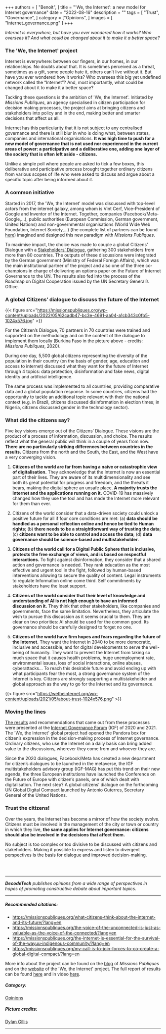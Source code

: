 +++
authors = [
    "Benoit", 
]
title = "'We, the Internet': a new model for Internet governance"
date = "2022-08-16"
description = ""
tags = [ "Trust", "Governance",
]
category = ["Opinions", ]
images = [
    "Internet_governance.png"
]
+++

*Internet is everywhere, but have you ever wondered how it works? Who oversees it? And what could be changed about it to make it a better space?*

### The 'We, the Internet' project
Internet is everywhere: between our fingers, in our homes, in our relationships. No doubts about that. It is sometimes perceived as a threat, sometimes as a gift, some people hate it, others can’t live without it. But have you ever wondered how it works? Who oversees this big yet undefined network called the “Internet”? And, most importantly, what could be changed about it to make it a better space?

Tackling these questions is the ambition of 'We, the Internet'. Initiated by *Missions Publiques*, an agency specialised in citizen participation for decision making processes, the project aims at bringing citizens and stakeholders into policy and in the end, making better and smarter decisions that affect us all.

Internet has this particularity that it is not subject to any centralised governance and there is still blur in who is doing what, between states, companies and international organisations. **It was high time to push for a new model of governance that is not used nor experienced in the current areas of power: a participative and a deliberative one, adding one layer of the society that is often left aside - citizens.** 

Unlike a simple poll where people are asked to tick a few boxes, this deliberative and participative process brought together ordinary citizens from various scopes of life who were asked to discuss and argue about a specific topic after being informed about it.

### A common initiative
Started in 2017, the 'We, the Internet' model was discussed with top-level actors from the internet galaxy, among whom is Vint Cerf, Vice-President of Google and Inventor of the Internet. Together, companies (Facebook/Meta-Google,…), public authorities (European Commission, German government, United Nations) and non-governmental organisations (World Wide Web Foundation, Internet Society,…) (the complete list of partners can be found [here](https://wetheinternet.org/who-are-we/)) imagined and designed this new paradigm with *Missions Publiques*. 

To maximise impact, the choice was made to couple a global Citizens’ Dialogue with a [Stakeholders’ Dialogue](https://wetheinternet.org/2020-stakeholders-dialogue-results/), gathering 300 stakeholders from more than 80 countries. The outputs of these discussions were integrated by the German government (Ministry of Federal Foreign Affairs), which was the main institutional partner of the project and also one of the three co-champions in charge of delivering an options paper on the Future of Internet Governance to the UN. The results also fed into the process of the Roadmap on Digital Cooperation issued by the UN Secretary General’s Office.

### A global Citizens’ dialogue to discuss the future of the Internet
{{< figure src="https://missionspubliques.org/wp-content/uploads/2022/05/62cadb47-bc3e-4691-aa04-a1cb343c0fb5-1024x576.jpg" >}}


For the Citizen’s Dialogue, 70 partners in 70 countries were trained and supported on the methodology and on the content of the dialogue to implement them locally (Burkina Faso in the picture above - credits: *Missions Publiques*, 2020). 

During one day, 5,500 global citizens representing the diversity of the population in their country (on the basis of gender, age, education and access to internet) discussed what they want for the future of Internet through 4 topics: data protection, disinformation and fake news, digital identity and artificial intelligence.

The same process was implemented to all countries, providing comparative data and a global population response. In some countries, citizens had the opportunity to tackle an additional topic relevant with their the national context (e.g. in Brazil, citizens discussed disinformation in election times; in Nigeria, citizens discussed gender in the technology sector).

### What did the citizens say?
Five key visions emerge out of the Citizens’ Dialogue. These visions are the product of a process of information, discussion, and choice. The results reflect what the general public will think in a couple of years from now. **There are no particularly striking differences between countries in the results.** Citizens from the north and the South, the East, and the West have a very converging vision. 

1. **Citizens of the world are far from having a naive or catastrophic view of digitalisation.** They acknowledge that the Internet is now an essential part of their lives. They are aware of its multidimensionality and see both its great potential for progress and freedom, and the threats it bears, making the digital sphere an unsafe place. **A majority trusts the Internet and the applications running on it.** COVID-19 has massively changed how they use the tool and has made the Internet more relevant for them than ever.

2. Citizens of the world consider that a data-driven society could unlock a positive future for all if four core conditions are met:
(a) **data should be handled as a personal reflection online and hence be tied to Human rights**;
(b) **there needs to be a straightforward way of trusting the data**;
(c) **citizens want to be able to control and access the data**;
(d) **data governance should be science-based and multistakeholder**.

3. **Citizens of the world call for a Digital Public Sphere that is inclusive, protects the free exchange of views, and is based on respectful interactions.** To fight against disinformation, they consider that a shared action and governance is needed. They rank education as the most effective and urgent tool in the fight, followed by human-based interventions allowing to secure the quality of content. Legal instruments to regulate Information online come third. Self commitments by stakeholders have the least support.

4. **Citizens of the world consider that their level of knowledge and understanding of AI is not high enough to have an informed discussion on it.** They think that other stakeholders, like companies and governments, face the same limitation. Nevertheless, they articulate the wish to pursue this discussion as it seems crucial to them. They are clear on two priorities: AI should be used for the common good. Its governance should be carefully designed to forget no one.

5. **Citizens of the world have firm hopes and fears regarding the future of the Internet.** They want the Internet in 2040 to be more democratic, inclusive and accessible, and for digital developments to serve the well-being of humanity. They want to prevent the Internet from taking so much space that it causes health problems, huge unemployment rate, environmental issues, loss of social interactions, online abuses, cyberattacks… To reach this desirable future and avoid ending up with what participants fear the most, a strong governance system of the Internet is key. Citizens are strongly supporting a multistakeholder and global approach as the way to go for the Internet and its governance.

{{< figure src="https://wetheinternet.org/wp-content/uploads/2021/05/about-trust-1024x576.png" >}}

### Moving the lines

[The results](https://wetheinternet.org/2020-global-citizens-dialogue-results/) and recommendations that came out from these processes were presented at the [Internet Governance Forum](https://www.intgovforum.org/multilingual/) (IGF) of 2020 and 2021. The 'We, the Internet' global project had opened the Pandora box for citizen’s expression in the decision-making process of Internet governance. Ordinary citizens, who use the Internet on a daily basis can bring added value to the discussions, wherever they come from and whoever they are.

Since the 2020 dialogues, Facebook/Meta has created a new department for citizen’s dialogues to be launched in the metaverse, the IGF multistakeholders advisory group (IGF-MAG) has put this trend on their new agenda, the three European institutions have launched the Conference on the Future of Europe with citizen’s panels, one of which dealt with digitalisation. The next step? A global citizens’ dialogue on the forthcoming UN Global Digital Compact launched by Antonio Guterres, Secretary General of the United Nations.

### Trust the citizens!
Over the years, the Internet has become a mirror of how the society evolve. Citizens must be involved in the management of the city or town or country in which they live, **the same applies for Internet governance: citizens should also be involved in the decisions that affect them.**

No subject is too complex or too divisive to be discussed with citizens and stakeholders. Making it possible to express and listen to divergent perspectives is the basis for dialogue and improved decision-making.


##### &nbsp; 
***
***DecodeTech** publishes opinions from a wide range of perspectives in hopes of promoting constructive debate about important topics.*
***
##### Recommended citations:
- https://missionspubliques.org/what-citizens-think-about-the-internet-and-its-future/?lang=en
- https://missionspubliques.org/the-voice-of-the-unconnected-is-just-as-valuable-as-the-voice-of-the-connected/?lang=en
- https://missionspubliques.org/the-internet-is-essential-for-the-survival-of-the-wayuu-indigenous-community/?lang=en 
- https://missionspubliques.org/my-call-is-to-join-forces-to-co-create-a-global-digital-compact/?lang=en 

More info about the project can be found on the [blog](https://missionspubliques.org/le-blog/?lang=en) of *Missions Publiques* and on the [website](https://wetheinternet.org/) of the 'We, the Internet' project. The full report of results can be found [here](https://wetheinternet.org/wp-content/uploads/2020/12/WTI-final-results-report-v1h.pdf) and in video [here](https://www.youtube.com/watch?time_continue=89&v=uP3a6oMX_V4&feature=emb_logo).

##### Category:
[Opinions](https://decodetech.eu/category/opinions/)

##### Picture credits: 
[Dylan Gillis](https://unsplash.com/photos/KdeqA3aTnBY)
***